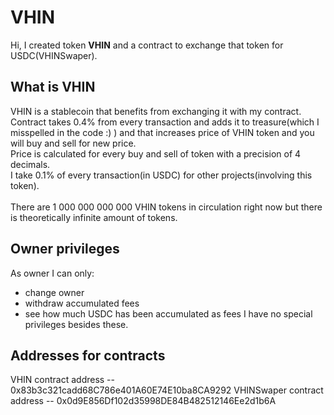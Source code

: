 # VHIN
Hi, I created token **VHIN** and a contract to exchange that token for USDC(VHINSwaper).
## What is VHIN
VHIN is a stablecoin that benefits from exchanging it with my contract.<br>
Contract takes 0.4% from every transaction and adds it to treasure(which I misspelled in the code :) ) and that increases price of VHIN token and you will buy and sell for new price.<br>
Price is calculated for every buy and sell of token with a precision of 4 decimals.<br>
I take 0.1% of every transaction(in USDC) for other projects(involving this token).<br><br>
There are 1 000 000 000 000 VHIN tokens in circulation right now but there is theoretically infinite amount of tokens.
## Owner privileges
As owner I can only:
- change owner
- withdraw accumulated fees
- see how much USDC has been accumulated as fees
I have no special privileges besides these.
## Addresses for contracts
VHIN contract address -- 0x83b3c321cadd68C786e401A60E74E10ba8CA9292
VHINSwaper contract address -- 0x0d9E856Df102d35998DE84B482512146Ee2d1b6A
